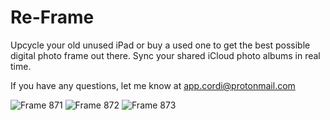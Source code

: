 # Re-Frame

Upcycle your old unused iPad or buy a used one to get the best possible digital photo frame out there.
Sync your shared iCloud photo albums in real time.

If you have any questions, let me know at app.cordi@protonmail.com

![Frame 871](https://github.com/fvates/re-frame/assets/25427271/a3b403f9-c32a-4af7-aba3-58988bf47613)
![Frame 872](https://github.com/fvates/re-frame/assets/25427271/03ca30c1-7168-48b0-981f-3a031b72e513)
![Frame 873](https://github.com/fvates/re-frame/assets/25427271/4d2a9471-b136-477b-bca8-92153bc19186)
